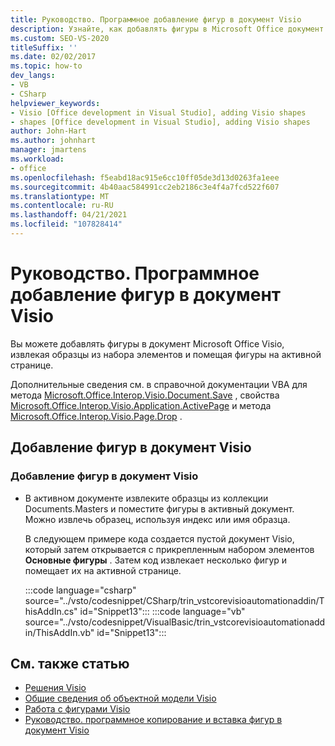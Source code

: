 ```yaml
---
title: Руководство. Программное добавление фигур в документ Visio
description: Узнайте, как добавлять фигуры в Microsoft Office документ Visio путем извлечения образцов из трафарета и удаления фигур на активной странице.
ms.custom: SEO-VS-2020
titleSuffix: ''
ms.date: 02/02/2017
ms.topic: how-to
dev_langs:
- VB
- CSharp
helpviewer_keywords:
- Visio [Office development in Visual Studio], adding Visio shapes
- shapes [Office development in Visual Studio], adding Visio shapes
author: John-Hart
ms.author: johnhart
manager: jmartens
ms.workload:
- office
ms.openlocfilehash: f5eabd18ac915e6cc10ff05de3d13d0263fa1eee
ms.sourcegitcommit: 4b40aac584991cc2eb2186c3e4f4a7fcd522f607
ms.translationtype: MT
ms.contentlocale: ru-RU
ms.lasthandoff: 04/21/2021
ms.locfileid: "107828414"
---
```

# <a name="how-to-programmatically-add-shapes-to-a-visio-document"></a>Руководство. Программное добавление фигур в документ Visio
  Вы можете добавлять фигуры в документ Microsoft Office Visio, извлекая образцы из набора элементов и помещая фигуры на активной странице.

 Дополнительные сведения см. в справочной документации VBA для метода [Microsoft.Office.Interop.Visio.Document.Save](/office/vba/api/Visio.Documents.Add) , свойства [Microsoft.Office.Interop.Visio.Application.ActivePage](/office/vba/api/Visio.Application.ActivePage) и метода [Microsoft.Office.Interop.Visio.Page.Drop](/office/vba/api/Visio.Page.Drop) .

## <a name="add-shapes-to-a-visio-document"></a>Добавление фигур в документ Visio

### <a name="to-add-shapes-to-a-visio-document"></a>Добавление фигур в документ Visio

- В активном документе извлеките образцы из коллекции Documents.Masters и поместите фигуры в активный документ. Можно извлечь образец, используя индекс или имя образца.

     В следующем примере кода создается пустой документ Visio, который затем открывается с прикрепленным набором элементов **Основные фигуры** . Затем код извлекает несколько фигур и помещает их на активной странице.

     :::code language="csharp" source="../vsto/codesnippet/CSharp/trin_vstcorevisioautomationaddin/ThisAddIn.cs" id="Snippet13":::
     :::code language="vb" source="../vsto/codesnippet/VisualBasic/trin_vstcorevisioautomationaddin/ThisAddIn.vb" id="Snippet13":::

## <a name="see-also"></a>См. также статью
- [Решения Visio](../vsto/visio-solutions.md)
- [Общие сведения об объектной модели Visio](../vsto/visio-object-model-overview.md)
- [Работа с фигурами Visio](../vsto/working-with-visio-shapes.md)
- [Руководство. программное копирование и вставка фигур в документ Visio](../vsto/how-to-programmatically-copy-and-paste-shapes-in-a-visio-document.md)
